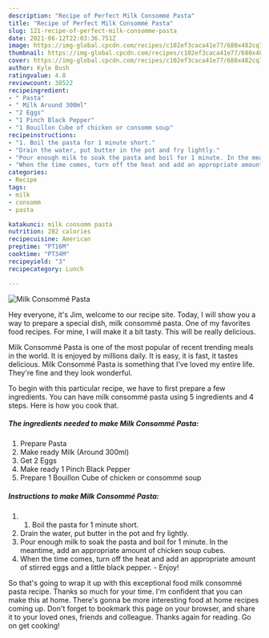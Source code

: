 ```yaml
---
description: "Recipe of Perfect Milk Consommé Pasta"
title: "Recipe of Perfect Milk Consommé Pasta"
slug: 121-recipe-of-perfect-milk-consomme-pasta
date: 2021-06-12T22:03:36.751Z
image: https://img-global.cpcdn.com/recipes/c102ef3caca41e77/680x482cq70/milk-consomme-pasta-recipe-main-photo.jpg
thumbnail: https://img-global.cpcdn.com/recipes/c102ef3caca41e77/680x482cq70/milk-consomme-pasta-recipe-main-photo.jpg
cover: https://img-global.cpcdn.com/recipes/c102ef3caca41e77/680x482cq70/milk-consomme-pasta-recipe-main-photo.jpg
author: Kyle Bush
ratingvalue: 4.8
reviewcount: 38522
recipeingredient:
- " Pasta"
- " Milk Around 300ml"
- "2 Eggs"
- "1 Pinch Black Pepper"
- "1 Bouillon Cube of chicken or consomm soup"
recipeinstructions:
- "1. Boil the pasta for 1 minute short."
- "Drain the water, put butter in the pot and fry lightly."
- "Pour enough milk to soak the pasta and boil for 1 minute. In the meantime, add an appropriate amount of chicken soup cubes."
- "When the time comes, turn off the heat and add an appropriate amount of stirred eggs and a little black pepper. Enjoy!"
categories:
- Recipe
tags:
- milk
- consomm
- pasta

katakunci: milk consomm pasta 
nutrition: 282 calories
recipecuisine: American
preptime: "PT16M"
cooktime: "PT34M"
recipeyield: "3"
recipecategory: Lunch

---
```



![Milk Consommé Pasta](https://img-global.cpcdn.com/recipes/c102ef3caca41e77/680x482cq70/milk-consomme-pasta-recipe-main-photo.jpg)

Hey everyone, it's Jim, welcome to our recipe site. Today, I will show you a way to prepare a special dish, milk consommé pasta. One of my favorites food recipes. For mine, I will make it a bit tasty. This will be really delicious.



Milk Consommé Pasta is one of the most popular of recent trending meals in the world. It is enjoyed by millions daily. It is easy, it is fast, it tastes delicious. Milk Consommé Pasta is something that I've loved my entire life. They're fine and they look wonderful.


To begin with this particular recipe, we have to first prepare a few ingredients. You can have milk consommé pasta using 5 ingredients and 4 steps. Here is how you cook that.

<!--inarticleads1-->

##### The ingredients needed to make Milk Consommé Pasta:

1. Prepare  Pasta
1. Make ready  Milk (Around 300ml)
1. Get 2 Eggs
1. Make ready 1 Pinch Black Pepper
1. Prepare 1 Bouillon Cube of chicken or consommé soup




<!--inarticleads2-->

##### Instructions to make Milk Consommé Pasta:

1. 1. Boil the pasta for 1 minute short.
1. Drain the water, put butter in the pot and fry lightly.
1. Pour enough milk to soak the pasta and boil for 1 minute. In the meantime, add an appropriate amount of chicken soup cubes.
1. When the time comes, turn off the heat and add an appropriate amount of stirred eggs and a little black pepper. - Enjoy!




So that's going to wrap it up with this exceptional food milk consommé pasta recipe. Thanks so much for your time. I'm confident that you can make this at home. There's gonna be more interesting food at home recipes coming up. Don't forget to bookmark this page on your browser, and share it to your loved ones, friends and colleague. Thanks again for reading. Go on get cooking!
